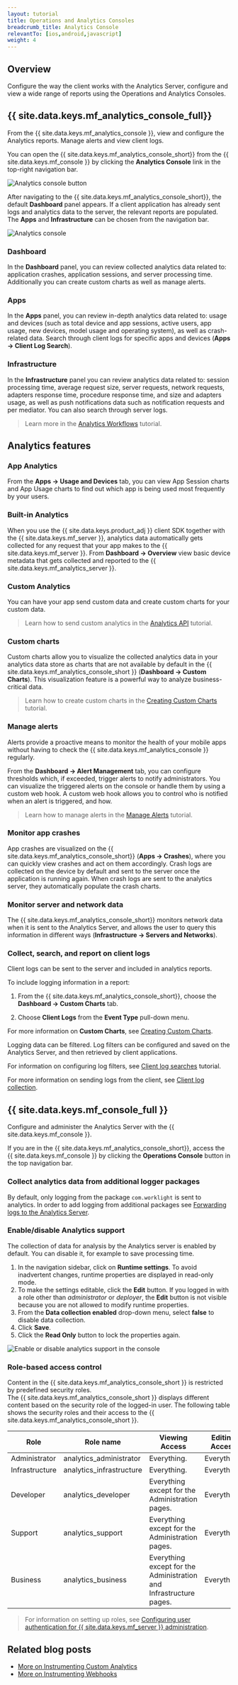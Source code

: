 ```yaml
---
layout: tutorial
title: Operations and Analytics Consoles
breadcrumb_title: Analytics Console
relevantTo: [ios,android,javascript]
weight: 4
---
```

<!-- NLS_CHARSET=UTF-8 -->

## Overview
Configure the way the client works with the Analytics Server, configure and view a wide range of reports using the Operations and Analytics Consoles.

## {{ site.data.keys.mf_analytics_console_full}}
From the {{ site.data.keys.mf_analytics_console }}, view and configure the Analytics reports. Manage alerts and view client logs.

You can open the {{ site.data.keys.mf_analytics_console_short}} from the {{ site.data.keys.mf_console }} by clicking the  **Analytics Console**  link in the top-right navigation bar.

![Analytics console button](analytics-console-button.png)

After navigating to the {{ site.data.keys.mf_analytics_console_short}}, the default **Dashboard** panel appears. If a client application has already sent logs and analytics data to the server, the relevant reports are populated. The **Apps** and **Infrastructure** can be chosen from the navigation bar.

![Analytics console](analytics-console.png)

### Dashboard
In the **Dashboard** panel, you can review collected analytics data related to: application crashes, application sessions, and server processing time. Additionally you can create custom charts as well as manage alerts.

### Apps
In the **Apps** panel, you can review in-depth analytics data related to: usage and devices (such as total device and app sessions, active users, app usage, new devices, model usage and operating system), as well as crash-related data. Search through client logs for specific apps and devices (**Apps → Client Log Search**).


### Infrastructure
In the **Infrastructure** panel you can review analytics data related to: session processing time, average request size, server requests, network requests, adapters response time, procedure response time, and size and adapters usage, as well as push notifications data such as notification requests and per mediator. You can also search through server logs.

> Learn more in the [Analytics Workflows](../workflows/) tutorial.

## Analytics features

### App Analytics
From the **Apps → Usage and Devices** tab, you can view App Session charts and App Usage charts to find out which app is being used most frequently by your users.

### Built-in Analytics
When you use the {{ site.data.keys.product_adj }} client SDK together with the {{ site.data.keys.mf_server }}, analytics data automatically gets collected for any request that your app makes to the {{ site.data.keys.mf_server }}. From **Dashboard → Overview** view basic device metadata that gets collected and reported to the {{ site.data.keys.mf_analytics_server }}.

### Custom Analytics
You can have your app send custom data and create custom charts for your custom data.

> Learn how to send custom analytics in the [Analytics API](../analytics-api/) tutorial.

### Custom charts
Custom charts allow you to visualize the collected analytics data in your analytics data store as charts that are not available by default in the {{ site.data.keys.mf_analytics_console_short }} (**Dashboard → Custom Charts**). This visualization feature is a powerful way to analyze business-critical data.

> Learn how to create custom charts in the [Creating Custom Charts](custom-charts/) tutorial.

### Manage alerts
Alerts provide a proactive means to monitor the health of your mobile apps without having to check the {{ site.data.keys.mf_analytics_console }} regularly.

From the **Dashboard → Alert Management** tab, you can configure thresholds which, if exceeded, trigger alerts to notify administrators. You can visualize the triggered alerts on the console or handle them by using a custom web hook. A custom web hook allows you to control who is notified when an alert is triggered, and how.

> Learn how to manage alerts in the [Manage Alerts](alerts/) tutorial.

### Monitor app crashes
App crashes are visualized on the {{ site.data.keys.mf_analytics_console_short}} (**Apps → Crashes**), where you can quickly view crashes and act on them accordingly. Crash logs are collected on the device by default and sent to the server once the application is running again. When crash logs are sent to the analytics server, they automatically populate the crash charts.

### Monitor server and network data
The {{ site.data.keys.mf_analytics_console_short}} monitors network data when it is sent to the Analytics Server, and allows the user to query this information in different ways (**Infrastructure → Servers and Networks**).


### Collect, search, and report on client logs
Client logs can be sent to the server and included in analytics reports.

To include logging information in a report:

1. From the {{ site.data.keys.mf_analytics_console_short}}, choose the **Dashboard → Custom Charts** tab.

2. Choose **Client Logs** from the **Event Type** pull-down menu.

For more information on **Custom Charts**, see [Creating Custom Charts](custom-charts/).

Logging data can be filtered. Log filters can be configured and saved on the Analytics Server, and then retrieved by client applications.

For information on configuring log filters, see [Client log searches](log-filters/) tutorial.

For more information on sending logs from the client, see [Client log collection](../../application-development/client-side-log-collection/).



## {{ site.data.keys.mf_console_full }}
Configure and administer the Analytics Server with the {{ site.data.keys.mf_console }}.

If you are in the {{ site.data.keys.mf_analytics_console_short}}, access the {{ site.data.keys.mf_console }} by clicking the **Operations Console** button in the top navigation bar.

### Collect analytics data from additional logger packages
By default, only logging from the package `com.worklight` is sent to analytics. In order to add logging from additional packages see [Forwarding logs to the Analytics Server](../../adapters/server-side-log-collection/java-adapter/#forwarding-logs-to-the-analytics-server).


### Enable/disable Analytics support
The collection of data for analysis by the Analytics server is enabled by default. You can disable it, for example to save processing time.

1. In the navigation sidebar, click on **Runtime settings**. To avoid inadvertent changes, runtime properties are displayed in read-only mode.
2. To make the settings editable, click the **Edit** button. If you logged in with a role other than *administrator* or *deployer*, the **Edit** button is not visible because you are not allowed to modify runtime properties.
3. From the **Data collection enabled** drop-down menu, select **false** to disable data collection.
4. Click **Save**.
5. Click the **Read Only** button to lock the properties again.


![Enable or disable analytics support in the console](enable-disable-analytics.png)


### Role-based access control
Content in the {{ site.data.keys.mf_analytics_console_short }} is restricted by predefined security roles.  
The {{ site.data.keys.mf_analytics_console_short }} displays different content based on the security role of the logged-in user. The following table shows the security roles and their access to the {{ site.data.keys.mf_analytics_console_short }}.

| Role           | Role name                | Viewing Access                                                     | Editing Access  |
|----------------|--------------------------|--------------------------------------------------------------------|-----------------|
| Administrator  | analytics_administrator  | Everything.	                                                     | Everything.     |
| Infrastructure | analytics_infrastructure	| Everything.	                                                     | Everything.     |
| Developer      | analytics_developer	    | Everything except for the Administration pages.		             | Everything.     |
| Support        | analytics_support        | Everything except for the Administration pages.		             | Everything.     |
| Business       | analytics_business       | Everything except for the Administration and Infrastructure pages. | Everything.     |

> For information on setting up roles, see [Configuring user authentication for {{ site.data.keys.mf_server }} administration](../../installation-configuration/production/server-configuration#configuring-user-authentication-for-mobilefirst-server-administration).


## Related blog posts
* [More on Instrumenting Custom Analytics]({{site.baseurl}}/blog/2016/01/22/howto-custom-in-app-behavior-analytics/)
* [More on Instrumenting Webhooks]({{site.baseurl}}/blog/2015/10/19/using-mfp-adapters-endpoint-analytics-alerts-webhooks/)
